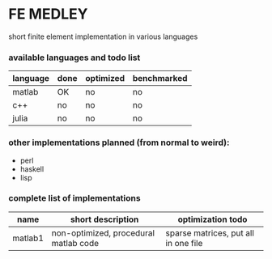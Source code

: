 # FE MEDLEY
short finite element implementation in various languages

### available languages and todo list

language|done|optimized|benchmarked
---|---|---|---
matlab | OK | no | no
c++ | no | no | no
julia | no | no | no

### other implementations planned (from normal to weird):
* perl
* haskell
* lisp

### complete list of implementations

name | short description | optimization todo
---|---|---
matlab1 | non-optimized, procedural matlab code | sparse matrices, put all in one file

